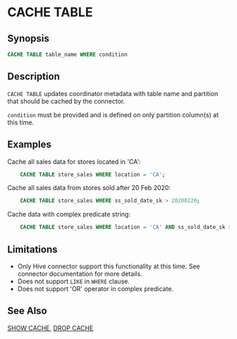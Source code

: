 
CACHE TABLE
===========

Synopsis
--------

``` sql
CACHE TABLE table_name WHERE condition
```

Description
-----------

`CACHE TABLE` updates coordinator metadata with table name and partition that should be cached by the connector.

`condition` must be provided and is defined on only partition column(s) at this time. 

Examples
--------

Cache all sales data for stores located in 'CA':

``` sql
    CACHE TABLE store_sales WHERE location = 'CA';
```
Cache all sales data from stores sold after 20 Feb 2020:
 
``` sql 
    CACHE TABLE store_sales WHERE ss_sold_date_sk > 20200220;
```
Cache data with complex predicate string: 

```sql
    CACHE TABLE store_sales WHERE location = 'CA' AND ss_sold_date_sk > 20200220;
```

Limitations
-----------

- Only Hive connector support this functionality at this time. See connector documentation for more details.
- Does not support `LIKE` in `WHERE` clause.
- Does not support 'OR' operator in complex predicate.

See Also
--------

[SHOW CACHE](./show-cache.html), [DROP CACHE](./drop-cache.html)
